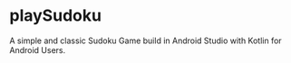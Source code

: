 # playSudoku
A simple and classic Sudoku Game build in Android Studio with Kotlin for Android Users.
